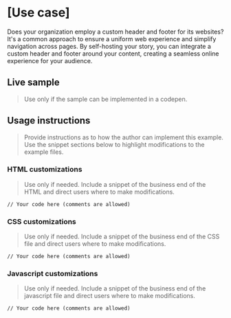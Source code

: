 # [Use case]
Does your organization employ a custom header and footer for its websites? It's a common approach to ensure a uniform web experience and simplify navigation across pages. By self-hosting your story, you can integrate a custom header and footer around your content, creating a seamless online experience for your audience.
## Live sample
>Use only if the sample can be implemented in a codepen.
[![<sample name>](<path to image> "<sample name>")](<link to codepen>)

## Usage instructions
>Provide instructions as to how the author can implement this example. Use the snippet sections below to highlight modifications to the example files.

### HTML customizations
> Use only if needed. Include a snippet of the business end of the HTML and direct users where to make modifications.

```
// Your code here (comments are allowed)
```

### CSS customizations
> Use only if needed. Include a snippet of the business end of the CSS file and direct users where to make modifications.

```
// Your code here (comments are allowed)
```

### Javascript customizations
> Use only if needed. Include a snippet of the business end of the javascript file and direct users where to make modifications.

```
// Your code here (comments are allowed)
```
